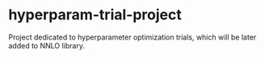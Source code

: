 # hyperparam-trial-project

Project dedicated to hyperparameter optimization trials, which will be later added to NNLO library.
